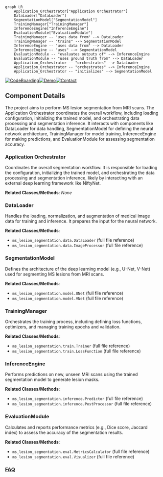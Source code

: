 ```mermaid
graph LR
    Application_Orchestrator["Application Orchestrator"]
    DataLoader["DataLoader"]
    SegmentationModel["SegmentationModel"]
    TrainingManager["TrainingManager"]
    InferenceEngine["InferenceEngine"]
    EvaluationModule["EvaluationModule"]
    TrainingManager -- "uses data from" --> DataLoader
    TrainingManager -- "trains" --> SegmentationModel
    InferenceEngine -- "uses data from" --> DataLoader
    InferenceEngine -- "uses" --> SegmentationModel
    EvaluationModule -- "evaluates outputs of" --> InferenceEngine
    EvaluationModule -- "uses ground truth from" --> DataLoader
    Application_Orchestrator -- "orchestrates" --> DataLoader
    Application_Orchestrator -- "orchestrates" --> InferenceEngine
    Application_Orchestrator -- "initializes" --> SegmentationModel
```
[![CodeBoarding](https://img.shields.io/badge/Generated%20by-CodeBoarding-9cf?style=flat-square)](https://github.com/CodeBoarding/GeneratedOnBoardings)[![Demo](https://img.shields.io/badge/Try%20our-Demo-blue?style=flat-square)](https://www.codeboarding.org/demo)[![Contact](https://img.shields.io/badge/Contact%20us%20-%20contact@codeboarding.org-lightgrey?style=flat-square)](mailto:contact@codeboarding.org)

## Component Details

The project aims to perform MS lesion segmentation from MRI scans. The Application Orchestrator coordinates the overall workflow, including loading configuration, initializing the trained model, and orchestrating data processing and segmentation inference. It interacts with components like DataLoader for data handling, SegmentationModel for defining the neural network architecture, TrainingManager for model training, InferenceEngine for making predictions, and EvaluationModule for assessing segmentation accuracy.

### Application Orchestrator
Coordinates the overall segmentation workflow. It is responsible for loading the configuration, initializing the trained model, and orchestrating the data processing and segmentation inference, likely by interacting with an external deep learning framework like NiftyNet.


**Related Classes/Methods**: _None_

### DataLoader
Handles the loading, normalization, and augmentation of medical image data for training and inference. It prepares the input for the neural network.


**Related Classes/Methods**:

- `ms_lesion_segmentation.data.DataLoader` (full file reference)
- `ms_lesion_segmentation.data.ImageProcessor` (full file reference)


### SegmentationModel
Defines the architecture of the deep learning model (e.g., U-Net, V-Net) used for segmenting MS lesions from MRI scans.


**Related Classes/Methods**:

- `ms_lesion_segmentation.model.UNet` (full file reference)
- `ms_lesion_segmentation.model.VNet` (full file reference)


### TrainingManager
Orchestrates the training process, including defining loss functions, optimizers, and managing training epochs and validation.


**Related Classes/Methods**:

- `ms_lesion_segmentation.train.Trainer` (full file reference)
- `ms_lesion_segmentation.train.LossFunction` (full file reference)


### InferenceEngine
Performs predictions on new, unseen MRI scans using the trained segmentation model to generate lesion masks.


**Related Classes/Methods**:

- `ms_lesion_segmentation.inference.Predictor` (full file reference)
- `ms_lesion_segmentation.inference.PostProcessor` (full file reference)


### EvaluationModule
Calculates and reports performance metrics (e.g., Dice score, Jaccard index) to assess the accuracy of the segmentation results.


**Related Classes/Methods**:

- `ms_lesion_segmentation.eval.MetricsCalculator` (full file reference)
- `ms_lesion_segmentation.eval.Visualizer` (full file reference)




### [FAQ](https://github.com/CodeBoarding/GeneratedOnBoardings/tree/main?tab=readme-ov-file#faq)